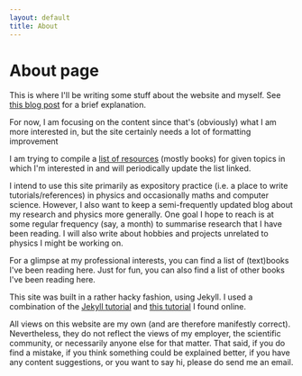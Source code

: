 ```yaml
---
layout: default
title: About
---
```


# About page

This is where I'll be writing some stuff about the website and myself. See [this blog post](blog/2020-06-30-hello_world.md) for a brief explanation. 
<!---
TODO: make title area smaller in y-direction.
TODO: make margins for main text smaller 
TODO: make margins for Home, About, Blog etc larger
-->

For now, I am focusing on the content since that's (obviously) what I am more interested in, but the site certainly needs a lot of formatting improvement 

I am trying to compile a <a class = "page-link" href = "/book-list/">list of resources</a> (mostly books) for given topics in which I'm interested in and will periodically update the list linked.
<!---
TODO: add link
-->
I intend to use this site primarily as expository practice (i.e. a place to write tutorials/references) in physics and occasionally maths and computer science. However, I also want to keep a semi-frequently updated blog about my research and physics more generally. One goal I hope to reach is at some regular frequency (say, a month) to summarise research that I have been reading. I will also write about hobbies and projects unrelated to physics I might be working on. 

<!---
TODO: add links
-->
For a glimpse at my professional interests, you can find a list of (text)books I've been reading here. Just for fun, you can also find a list of other books I've been reading here. 

This site was built in a rather hacky fashion, using Jekyll. I used a combination of the [Jekyll tutorial](https://jekyllrb.com/docs/) and [this tutorial](https://www.taniarascia.com/make-a-static-website-with-jekyll/) I found online. 

All views on this website are my own (and are therefore manifestly correct). Nevertheless,
they do not reflect the views of my employer, the scientific community, or necessarily
anyone else for that matter. That said, if you do find a mistake, if you think something 
could be explained better, if you have any content suggestions, or you want to say hi, 
please do send me an email.

